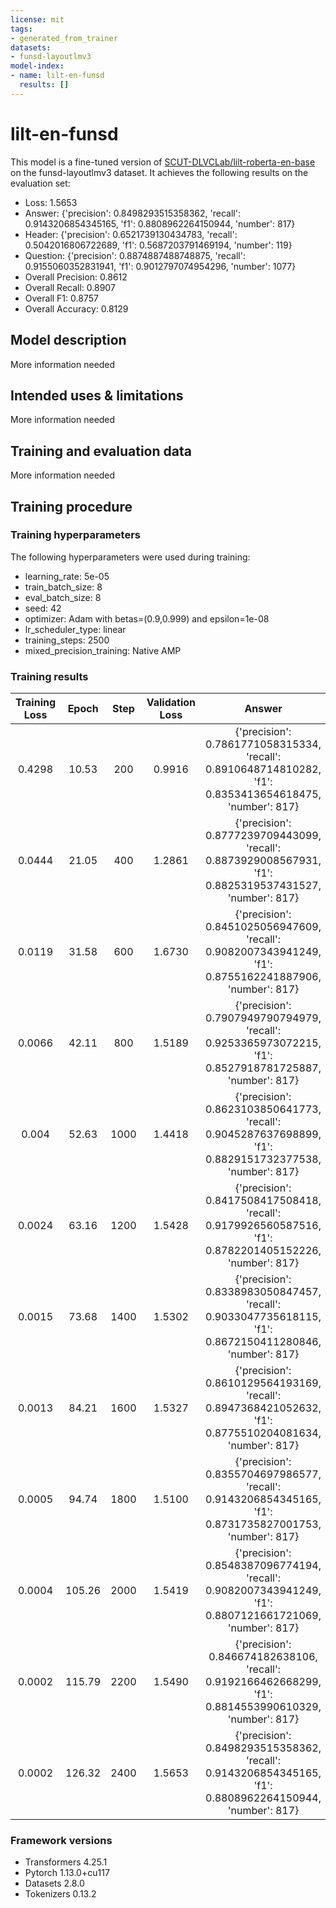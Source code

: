 ```yaml
---
license: mit
tags:
- generated_from_trainer
datasets:
- funsd-layoutlmv3
model-index:
- name: lilt-en-funsd
  results: []
---
```


<!-- This model card has been generated automatically according to the information the Trainer had access to. You
should probably proofread and complete it, then remove this comment. -->

# lilt-en-funsd

This model is a fine-tuned version of [SCUT-DLVCLab/lilt-roberta-en-base](https://huggingface.co/SCUT-DLVCLab/lilt-roberta-en-base) on the funsd-layoutlmv3 dataset.
It achieves the following results on the evaluation set:
- Loss: 1.5653
- Answer: {'precision': 0.8498293515358362, 'recall': 0.9143206854345165, 'f1': 0.8808962264150944, 'number': 817}
- Header: {'precision': 0.6521739130434783, 'recall': 0.5042016806722689, 'f1': 0.5687203791469194, 'number': 119}
- Question: {'precision': 0.8874887488748875, 'recall': 0.9155060352831941, 'f1': 0.9012797074954296, 'number': 1077}
- Overall Precision: 0.8612
- Overall Recall: 0.8907
- Overall F1: 0.8757
- Overall Accuracy: 0.8129

## Model description

More information needed

## Intended uses & limitations

More information needed

## Training and evaluation data

More information needed

## Training procedure

### Training hyperparameters

The following hyperparameters were used during training:
- learning_rate: 5e-05
- train_batch_size: 8
- eval_batch_size: 8
- seed: 42
- optimizer: Adam with betas=(0.9,0.999) and epsilon=1e-08
- lr_scheduler_type: linear
- training_steps: 2500
- mixed_precision_training: Native AMP

### Training results

| Training Loss | Epoch  | Step | Validation Loss | Answer                                                                                                   | Header                                                                                                    | Question                                                                                                  | Overall Precision | Overall Recall | Overall F1 | Overall Accuracy |
|:-------------:|:------:|:----:|:---------------:|:--------------------------------------------------------------------------------------------------------:|:---------------------------------------------------------------------------------------------------------:|:---------------------------------------------------------------------------------------------------------:|:-----------------:|:--------------:|:----------:|:----------------:|
| 0.4298        | 10.53  | 200  | 0.9916          | {'precision': 0.7861771058315334, 'recall': 0.8910648714810282, 'f1': 0.8353413654618475, 'number': 817} | {'precision': 0.6617647058823529, 'recall': 0.37815126050420167, 'f1': 0.4812834224598931, 'number': 119} | {'precision': 0.8677390527256479, 'recall': 0.9015784586815228, 'f1': 0.8843351548269581, 'number': 1077} | 0.8254            | 0.8664         | 0.8454     | 0.7855           |
| 0.0444        | 21.05  | 400  | 1.2861          | {'precision': 0.8777239709443099, 'recall': 0.8873929008567931, 'f1': 0.8825319537431527, 'number': 817} | {'precision': 0.50920245398773, 'recall': 0.6974789915966386, 'f1': 0.5886524822695035, 'number': 119}    | {'precision': 0.8607929515418502, 'recall': 0.9071494893221913, 'f1': 0.8833634719710669, 'number': 1077} | 0.8404            | 0.8867         | 0.8629     | 0.7885           |
| 0.0119        | 31.58  | 600  | 1.6730          | {'precision': 0.8451025056947609, 'recall': 0.9082007343941249, 'f1': 0.8755162241887906, 'number': 817} | {'precision': 0.6575342465753424, 'recall': 0.40336134453781514, 'f1': 0.5, 'number': 119}                | {'precision': 0.8945420906567992, 'recall': 0.8978644382544104, 'f1': 0.8962001853568119, 'number': 1077} | 0.8647            | 0.8728         | 0.8687     | 0.7919           |
| 0.0066        | 42.11  | 800  | 1.5189          | {'precision': 0.7907949790794979, 'recall': 0.9253365973072215, 'f1': 0.8527918781725887, 'number': 817} | {'precision': 0.5327102803738317, 'recall': 0.4789915966386555, 'f1': 0.504424778761062, 'number': 119}   | {'precision': 0.8740942028985508, 'recall': 0.8960074280408542, 'f1': 0.88491517652453, 'number': 1077}   | 0.8205            | 0.8833         | 0.8507     | 0.7868           |
| 0.004         | 52.63  | 1000 | 1.4418          | {'precision': 0.8623103850641773, 'recall': 0.9045287637698899, 'f1': 0.8829151732377538, 'number': 817} | {'precision': 0.5163934426229508, 'recall': 0.5294117647058824, 'f1': 0.5228215767634855, 'number': 119}  | {'precision': 0.881651376146789, 'recall': 0.8922934076137419, 'f1': 0.8869404706968159, 'number': 1077}  | 0.8521            | 0.8758         | 0.8638     | 0.8041           |
| 0.0024        | 63.16  | 1200 | 1.5428          | {'precision': 0.8417508417508418, 'recall': 0.9179926560587516, 'f1': 0.8782201405152226, 'number': 817} | {'precision': 0.6304347826086957, 'recall': 0.48739495798319327, 'f1': 0.5497630331753555, 'number': 119} | {'precision': 0.8842676311030742, 'recall': 0.9080779944289693, 'f1': 0.8960146587265231, 'number': 1077} | 0.8550            | 0.8872         | 0.8708     | 0.8042           |
| 0.0015        | 73.68  | 1400 | 1.5302          | {'precision': 0.8338983050847457, 'recall': 0.9033047735618115, 'f1': 0.8672150411280846, 'number': 817} | {'precision': 0.5081967213114754, 'recall': 0.5210084033613446, 'f1': 0.5145228215767635, 'number': 119}  | {'precision': 0.8859813084112149, 'recall': 0.8802228412256268, 'f1': 0.8830926874708895, 'number': 1077} | 0.8416            | 0.8684         | 0.8548     | 0.8060           |
| 0.0013        | 84.21  | 1600 | 1.5327          | {'precision': 0.8610129564193169, 'recall': 0.8947368421052632, 'f1': 0.8775510204081634, 'number': 817} | {'precision': 0.5922330097087378, 'recall': 0.5126050420168067, 'f1': 0.5495495495495496, 'number': 119}  | {'precision': 0.8766637089618456, 'recall': 0.9173630454967502, 'f1': 0.896551724137931, 'number': 1077}  | 0.8562            | 0.8843         | 0.8700     | 0.8111           |
| 0.0005        | 94.74  | 1800 | 1.5100          | {'precision': 0.8355704697986577, 'recall': 0.9143206854345165, 'f1': 0.8731735827001753, 'number': 817} | {'precision': 0.691358024691358, 'recall': 0.47058823529411764, 'f1': 0.5599999999999999, 'number': 119}  | {'precision': 0.8776785714285714, 'recall': 0.9127205199628597, 'f1': 0.8948566226672735, 'number': 1077} | 0.8525            | 0.8872         | 0.8695     | 0.8067           |
| 0.0004        | 105.26 | 2000 | 1.5419          | {'precision': 0.8548387096774194, 'recall': 0.9082007343941249, 'f1': 0.8807121661721069, 'number': 817} | {'precision': 0.5922330097087378, 'recall': 0.5126050420168067, 'f1': 0.5495495495495496, 'number': 119}  | {'precision': 0.8763345195729537, 'recall': 0.914577530176416, 'f1': 0.8950477055883689, 'number': 1077}  | 0.8535            | 0.8882         | 0.8705     | 0.8078           |
| 0.0002        | 115.79 | 2200 | 1.5490          | {'precision': 0.846674182638106, 'recall': 0.9192166462668299, 'f1': 0.8814553990610329, 'number': 817}  | {'precision': 0.6060606060606061, 'recall': 0.5042016806722689, 'f1': 0.5504587155963303, 'number': 119}  | {'precision': 0.8831521739130435, 'recall': 0.9052924791086351, 'f1': 0.8940852819807427, 'number': 1077} | 0.8545            | 0.8872         | 0.8706     | 0.8130           |
| 0.0002        | 126.32 | 2400 | 1.5653          | {'precision': 0.8498293515358362, 'recall': 0.9143206854345165, 'f1': 0.8808962264150944, 'number': 817} | {'precision': 0.6521739130434783, 'recall': 0.5042016806722689, 'f1': 0.5687203791469194, 'number': 119}  | {'precision': 0.8874887488748875, 'recall': 0.9155060352831941, 'f1': 0.9012797074954296, 'number': 1077} | 0.8612            | 0.8907         | 0.8757     | 0.8129           |


### Framework versions

- Transformers 4.25.1
- Pytorch 1.13.0+cu117
- Datasets 2.8.0
- Tokenizers 0.13.2

